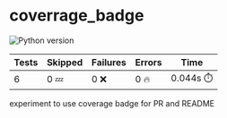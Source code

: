 # coverrage_badge
![Python version](https://img.shields.io/badge/Python-3.7-brightgreen)


<!-- Pytest Coverage Comment:Begin -->
| Tests | Skipped | Failures | Errors | Time |
| ----- | ------- | -------- | -------- | ------------------ |
| 6 | 0 :zzz: | 0 :x: | 0 :fire: | 0.044s :stopwatch: |

<!-- Pytest Coverage Comment:End -->

experiment to use coverage badge for PR and README 
